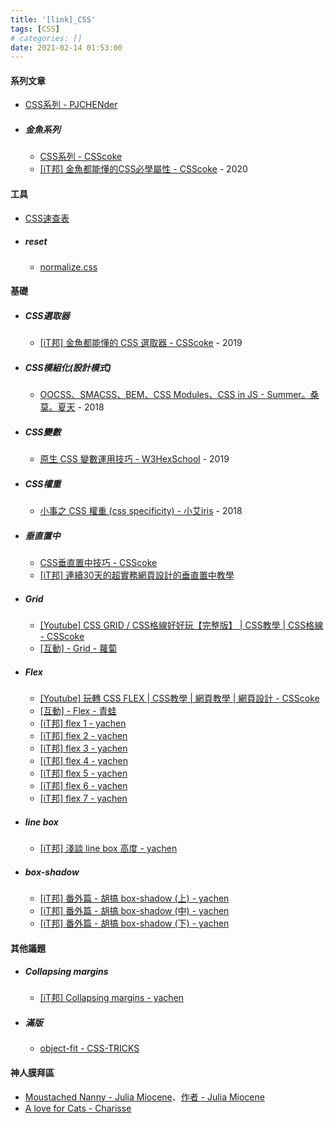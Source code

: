 ```yaml
---
title: '[link]_CSS'
tags: [CSS]
# categories: []
date: 2021-02-14 01:53:00
---
```


#### 系列文章
  - [CSS系列 - PJCHENder](https://pjchender.blogspot.com/search/label/CSS)
  
  - ##### 金魚系列
    - [CSS系列 - CSScoke](http://csscoke.com/)
    - [[iT邦] 金魚都能懂的CSS必學屬性 - CSScoke](https://ithelp.ithome.com.tw/users/20112550/ironman/3803) - 2020

<!-- more -->

#### 工具
  - [CSS速查表](https://code.ciaoca.com/style/css-cheat-sheet/)
  - ##### reset
    - [normalize.css](https://github.com/necolas/normalize.css)

#### 基礎
  - ##### CSS選取器
    - [[iT邦] 金魚都能懂的 CSS 選取器 - CSScoke](https://ithelp.ithome.com.tw/users/20112550/ironman/2799) - 2019
  - ##### CSS模組化(設計模式)
    - [OOCSS、SMACSS、BEM、CSS Modules、CSS in JS - Summer。桑莫。夏天](https://cythilya.github.io/2018/06/05/css-methodologies/) - 2018
  - ##### CSS變數
    - [原生 CSS 變數運用技巧 - W3HexSchool](https://w3c.hexschool.com/blog/21985acb) - 2019
  - ##### CSS權重
    - [小事之 CSS 權重 (css specificity) - 小艾iris](https://ithelp.ithome.com.tw/articles/10196454) - 2018
  - ##### 垂直置中
    - [CSS垂直置中技巧 - CSScoke](http://csscoke.com/2018/08/21/css-vertical-align/)
    - [[iT邦] 連續30天的超實務網頁設計的垂直置中教學](https://ithelp.ithome.com.tw/users/20112550/ironman/2092)
  - ##### Grid
    - [[Youtube] CSS GRID / CSS格線好好玩【完整版】 | CSS教學 | CSS格線 - CSScoke](https://www.youtube.com/watch?v=fYcz3FUqv7M&feature=youtu.be)
    - [[互動] - Grid - 蘿蔔](https://cssgridgarden.com/#zh-tw)
  - ##### Flex
    - [[Youtube] 玩轉 CSS FLEX | CSS教學 | 網頁教學 | 網頁設計 - CSScoke](https://www.youtube.com/watch?v=_nCBQ6AIzDU&feature=youtu.be)
    - [[互動] - Flex - 青蛙](https://flexboxfroggy.com/#zh-tw)
    - [[iT邦] flex 1 - yachen](https://ithelp.ithome.com.tw/articles/10226145)
    - [[iT邦] flex 2 - yachen](https://ithelp.ithome.com.tw/articles/10226454)
    - [[iT邦] flex 3 - yachen](https://ithelp.ithome.com.tw/articles/10226856)
    - [[iT邦] flex 4 - yachen](https://ithelp.ithome.com.tw/articles/10227188)
    - [[iT邦] flex 5 - yachen](https://ithelp.ithome.com.tw/articles/10227461)
    - [[iT邦] flex 6 - yachen](https://ithelp.ithome.com.tw/articles/10227769)
    - [[iT邦] flex 7 - yachen](https://ithelp.ithome.com.tw/articles/10228020)
  - ##### line box
    - [[iT邦] 淺談 line box 高度 - yachen](https://ithelp.ithome.com.tw/articles/10225029)
  - ##### box-shadow
    - [[iT邦] 番外篇 - 胡搞 box-shadow (上) - yachen](https://ithelp.ithome.com.tw/articles/10220112)
    - [[iT邦] 番外篇 - 胡搞 box-shadow (中) - yachen](https://ithelp.ithome.com.tw/articles/10220686)
    - [[iT邦] 番外篇 - 胡搞 box-shadow (下) - yachen](https://ithelp.ithome.com.tw/articles/10221008)

#### 其他議題
  - ##### Collapsing margins
    - [[iT邦] Collapsing margins - yachen](https://ithelp.ithome.com.tw/articles/10218740)
  - ##### 滿版
    - [object-fit - CSS-TRICKS](https://css-tricks.com/almanac/properties/o/object-fit/)
    
#### 神人膜拜區
  - [Moustached Nanny - Julia Miocene](https://codepen.io/miocene/pen/mjLPVp)、[作者 - Julia Miocene](https://codepen.io/miocene)
  - [A love for Cats - Charisse](https://codepen.io/charisseysabel/pen/adXGMe)